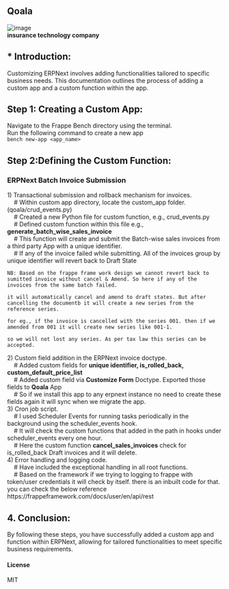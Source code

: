 ## Qoala


![image](https://github.com/safvanhuzain/Qoala/assets/92985225/908e8141-8a71-487e-8f4d-9f27be6a9c67)<br>
<b>insurance technology company</b>
<h2>* Introduction:</h2>
Customizing ERPNext involves adding functionalities tailored to specific business needs. This documentation outlines the process of adding a custom app and a custom function within the app.<br>
<h2>Step 1: Creating a Custom App:</h2>
  
  Navigate to the Frappe Bench directory using the terminal.<br>
  Run the following command to create a new app<br>
  `bench new-app <app_name>`<br>
  <h2>Step 2:Defining the Custom Function:</h2>
  <h3>ERPNext Batch Invoice Submission</h3>
    1) Transactional submission and rollback mechanism for invoices.<br>
      &nbsp;&nbsp;&nbsp; # Within custom app directory, locate the custom_app folder.(qoala/crud_events.py)<br>
        &nbsp;&nbsp;&nbsp; # Created a new Python file for custom function, e.g., crud_events.py<br>
        &nbsp;&nbsp;&nbsp; # Defined custom function within this file e.g., <b>generate_batch_wise_sales_invoice</b><br>
        &nbsp;&nbsp;&nbsp; #  This function will create and submit the Batch-wise sales invoices from a third party App with a unique identifier.<br>
        &nbsp;&nbsp;&nbsp; # If any of the invoice failed while submitting. All of the invoices group by unique identifier will revert back to Draft State<br>
     
    
    NB: Based on the frappe frame work design we cannot revert back to sumitted invoice without cancel & Amend. So here if any of the invoices from the same batch failed.
    
    it will automatically cancel and amend to draft states. But after cancelling the documentb it will create a new series from the reference series.
    
    for eg., if the invoice is cancelled with the series 001. then if we amended from 001 it will create new series like 001-1.
    
    so we will not lost any series. As per tax law this series can be accepted.
    
<div>
  2) Custom field addition in the ERPNext invoice doctype.<br>
    &nbsp;&nbsp;&nbsp; # Added custom fields for <b>unique identifier, is_rolled_back, custom_default_price_list</b><br>
    &nbsp;&nbsp;&nbsp; # Added custom field via <b>Customize Form</b> Doctype. Exported those fields to <b>Qoala</b> App<br>
    &nbsp;&nbsp;&nbsp; # So if we install this app to any erpnext instance no need to create these fields again it will sync when we migrate the app.<br>
 3) Cron job script.<br>
    &nbsp;&nbsp;&nbsp; # I  used Scheduler Events for running tasks periodically in the background using the scheduler_events hook.<br>
    &nbsp;&nbsp;&nbsp; # It will check the custom functions that added in the path in hooks under scheduler_events every one hour.<br>
    &nbsp;&nbsp;&nbsp; # Here the custom function <b>cancel_sales_invoices</b> check for is_rolled_back Draft invoices and it will delete.<br>
  4) Error handling and logging code.<br>
    &nbsp;&nbsp;&nbsp; # Have included the exceptional handling in all root functions.<br>
    &nbsp;&nbsp;&nbsp; # Based on the framework if we trying to logging to frappe with token/user credentials it will check by itself. there is an inbuilt code for that. you can check the below reference 
  https://frappeframework.com/docs/user/en/api/rest
  </div>
  <h2>4. Conclusion:</h2>
By following these steps, you have successfully added a custom app and function within ERPNext, allowing for tailored functionalities to meet specific business requirements.

#### License

MIT
